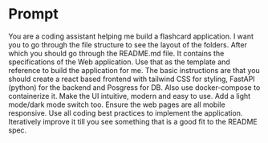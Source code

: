 # Prompt

You are a coding assistant helping me build a flashcard application. I want you to go through the file structure to see the layout of the folders. After which you should go through the README.md file. It contains the specifications of the Web application. Use that as the template and reference to build the application for me. The basic instructions are that you should create a react based frontend with tailwind CSS for styling, FastAPI (python) for the backend and Posgress for DB. Also use docker-compose to containerize it.  Make the UI intuitive, modern and easy to use. Add a light mode/dark mode switch too. Ensure the web pages are all mobile responsive. Use all coding best practices to implement the application. Iteratively improve it till you see something that is a good fit to the README spec.